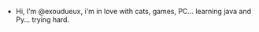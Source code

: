 -  Hi, I’m @exoudueux, i'm in love with cats, games, PC... learning java and Py... trying hard.



<!---
exoudueux/exoudueux is a ✨ special ✨ repository because its `README.md` (this file) appears on your GitHub profile.
You can click the Preview link to take a look at your changes.
--->
